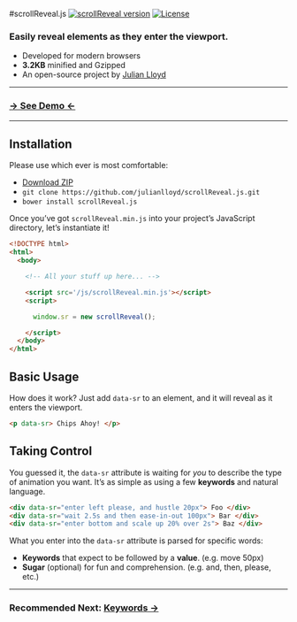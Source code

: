 #scrollReveal.js
[![scrollReveal version](http://img.shields.io/badge/scrollReveal.js-v2.0.3-brightgreen.svg)](http://scrollrevealjs.org) [![License](http://img.shields.io/badge/License-MIT-blue.svg)](http://opensource.org/licenses/MIT)

### Easily reveal elements as they enter the viewport.

 - Developed for modern browsers
 - **3.2KB** minified and Gzipped
 - An open-source project by [Julian Lloyd](https://twitter.com/julianlloyd)

***

### [→ See Demo ←](http://scrollrevealjs.org/)

***

Installation
------------

Please use which ever is most comfortable:

- [Download ZIP](https://github.com/julianlloyd/scrollReveal.js/archive/master.zip)
- `git clone https://github.com/julianlloyd/scrollReveal.js.git`
- `bower install scrollReveal.js`

Once you’ve got `scrollReveal.min.js` into your project’s JavaScript directory, let’s instantiate it!

```html
<!DOCTYPE html>
<html>
  <body>

    <!-- All your stuff up here... -->

    <script src='/js/scrollReveal.min.js'></script>
    <script>

      window.sr = new scrollReveal();

    </script>
  </body>
</html>
```

Basic Usage
-----------

How does it work? Just add `data-sr` to an element, and it will reveal as it enters the viewport.
```html
<p data-sr> Chips Ahoy! </p>
```

Taking Control
--------------

You guessed it, the `data-sr` attribute is waiting for _you_ to describe the type of animation you want. It’s as simple as using a few **keywords** and natural language.
```html
<div data-sr="enter left please, and hustle 20px"> Foo </div>
<div data-sr="wait 2.5s and then ease-in-out 100px"> Bar </div>
<div data-sr="enter bottom and scale up 20% over 2s"> Baz </div>
```
What you enter into the `data-sr` attribute is parsed for specific words:

- **Keywords** that expect to be followed by a **value**. (e.g. move 50px)
- **Sugar** (optional) for fun and comprehension. (e.g. and, then, please, etc.)

***

### Recommended Next: [Keywords →](https://github.com/julianlloyd/scrollReveal.js/wiki/Keywords)
